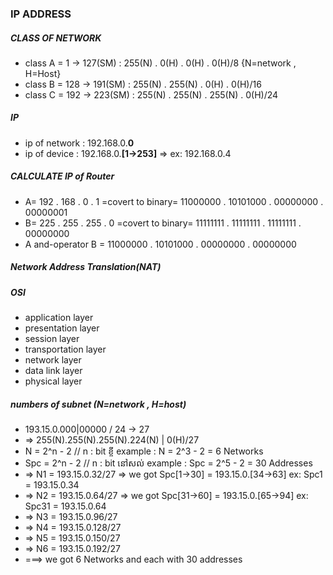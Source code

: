 ### IP ADDRESS
#####   CLASS OF NETWORK
- class A = 1 -> 127(SM) : 255(N) . 0(H) . 0(H) . 0(H)/8    {N=network , H=Host}
- class B = 128 -> 191(SM) : 255(N) . 255(N) . 0(H) . 0(H)/16
- class C = 192 -> 223(SM) : 255(N) . 255(N) . 255(N) . 0(H)/24
#####   IP
- ip of network : 192.168.0.**0**
- ip of device : 192.168.0.**[1->253]** => ex: 192.168.0.4
##### CALCULATE IP of Router
- A= 192 .  168 . 0 . 1 =covert to binary= 11000000 . 10101000 . 00000000 . 00000001
- B= 225 . 255 . 255 . 0 =covert to binary= 11111111 . 11111111 . 11111111 . 00000000
- A and-operator B = 11000000 . 10101000 . 00000000 . 00000000
##### Network Address Translation(NAT)
##### OSI
- application layer
- presentation layer
- session layer
- transportation layer
- network layer
- data link layer 
- physical layer
##### numbers of subnet (N=network , H=host)
- 193.15.0.000|00000 / 24 -> 27
- => 255(N).255(N).255(N).224(N) | 0(H)/27  
- N = 2^n - 2       // n : bit ខ្ចី   example : N = 2^3 - 2 = 6 Networks
- Spc = 2^n - 2     // n : bit នៅសល់  example : Spc = 2^5 - 2 = 30 Addresses
- => N1 = 193.15.0.32/27 => we got Spc[1->30] = 193.15.0.[34->63]  ex: Spc1 = 193.15.0.34
- => N2 = 193.15.0.64/27 => we got Spc[31->60] = 193.15.0.[65->94] ex: Spc31 = 193.15.0.64 
- => N3 = 193.15.0.96/27    
- => N4 = 193.15.0.128/27   
- => N5 = 193.15.0.150/27   
- => N6 = 193.15.0.192/27   
- ===> we got 6 Networks and each with 30 addresses
